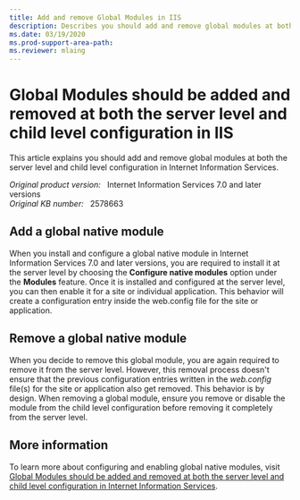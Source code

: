 ```yaml
---
title: Add and remove Global Modules in IIS
description: Describes you should add and remove global modules at both the server level and child level configuration in Internet Information Services.
ms.date: 03/19/2020
ms.prod-support-area-path: 
ms.reviewer: mlaing
---
```

# Global Modules should be added and removed at both the server level and child level configuration in IIS

This article explains you should add and remove global modules at both the server level and child level configuration in Internet Information Services.

_Original product version:_ &nbsp; Internet Information Services 7.0 and later versions  
_Original KB number:_ &nbsp; 2578663

## Add a global native module

When you install and configure a global native module in Internet Information Services 7.0 and later versions, you are required to install it at the server level by choosing the **Configure native modules** option under the **Modules** feature. Once it is installed and configured at the server level, you can then enable it for a site or individual application. This behavior will create a configuration entry inside the web.config file for the site or application.

## Remove a global native module

When you decide to remove this global module, you are again required to remove it from the server level. However, this removal process doesn't ensure that the previous configuration entries written in the *web.config* file(s) for the site or application also get removed. This behavior is by design. When removing a global module, ensure you remove or disable the module from the child level configuration before removing it completely from the server level.

## More information

To learn more about configuring and enabling global native modules, visit [Global Modules should be added and removed at both the server level and child level configuration in Internet Information Services](/iis/configuration/system.webServer/globalModules/).
